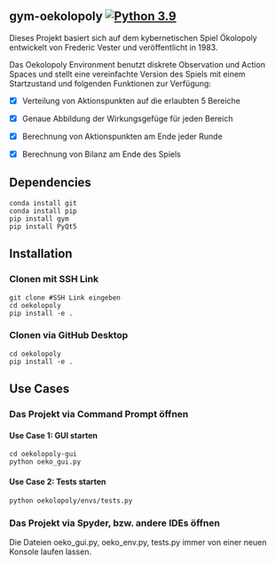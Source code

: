 ## gym-oekolopoly [![Python 3.9](https://img.shields.io/badge/python-3.9-blue)](https://img.shields.io/badge/python-3.9-blue)

Dieses Projekt basiert sich auf dem kybernetischen Spiel Ökolopoly entwickelt von Frederic Vester und veröffentlicht in 1983. 

Das Oekolopoly Environment benutzt diskrete Observation und Action Spaces und stellt eine vereinfachte Version des Spiels mit einem Startzustand und folgenden Funktionen zur Verfügung:
- [x] Verteilung von Aktionspunkten auf die erlaubten 5 Bereiche
- [x] Genaue Abbildung der Wirkungsgefüge für jeden Bereich
- [x] Berechnung von Aktionspunkten am Ende jeder Runde
- [x] Berechnung von Bilanz am Ende des Spiels


## Dependencies
```
conda install git
conda install pip
pip install gym
pip install PyQt5
```

## Installation
### Clonen mit SSH Link
```
git clone #SSH Link eingeben
cd oekolopoly
pip install -e .
```

### Clonen via GitHub Desktop 
```
cd oekolopoly
pip install -e .
```

## Use Cases
### Das Projekt via Command Prompt öffnen
#### Use Case 1: GUI starten
```
cd oekolopoly-gui
python oeko_gui.py
```

#### Use Case 2: Tests starten
```
python oekolopoly/envs/tests.py
```

### Das Projekt via Spyder, bzw. andere IDEs öffnen
Die Dateien oeko_gui.py, oeko_env.py, tests.py immer von einer neuen Konsole laufen lassen.
